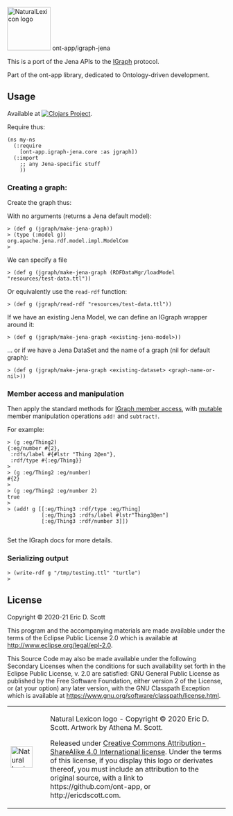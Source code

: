 <img src="http://ericdscott.com/NaturalLexiconLogo.png" alt="NaturalLexicon logo" :width=100 height=100/> ont-app/igraph-jena

This is a port of the Jena APIs to the
[IGraph](https://github.com/ont-app/igraph) protocol.

Part of the ont-app library, dedicated to Ontology-driven development.

## Usage

Available at [![Clojars Project](https://img.shields.io/clojars/v/ont-app/igraph-jena.svg)](https://clojars.org/ont-app/igraph-jena).


Require thus:

```
(ns my-ns
  (:require 
    [ont-app.igraph-jena.core :as jgraph])
  (:import 
    ;; any Jena-specific stuff
    ))
```
    
### Creating a graph:

Create the graph thus:

With no arguments (returns a Jena default model):

```
> (def g (jgraph/make-jena-graph))
> (type (:model g))
org.apache.jena.rdf.model.impl.ModelCom
> 
```

We can specify a file
```
> (def g (jgraph/make-jena-graph (RDFDataMgr/loadModel "resources/test-data.ttl"))
```
Or equivalently use the `read-rdf` function:

```
> (def g (jgraph/read-rdf "resources/test-data.ttl"))

```

If we have an existing Jena Model, we can define an IGgraph wrapper around it:
```
> (def g (jgraph/make-jena-graph <existing-jena-model>))
```

... or if we have a Jena DataSet and the name of a graph (nil for default graph):

```
> (def g (jgraph/make-jena-graph <existing-dataset> <graph-name-or-nil>))
```
### Member access and manipulation

Then apply the standard methods for [IGraph member
access](https://github.com/ont-app/igraph#h2-igraph-protocol), with
[mutable](https://github.com/ont-app/igraph#IGraphMutable) member
manipulation operations `add!` and `subtract!`.

For example:

```
> (g :eg/Thing2)
{:eg/number #{2},
 :rdfs/label #{#lstr "Thing 2@en"},
 :rdf/type #{:eg/Thing}}
> 
> (g :eg/Thing2 :eg/number)
#{2}
>
> (g :eg/Thing2 :eg/number 2)
true
> 
> (add! g [[:eg/Thing3 :rdf/type :eg/Thing]
           [:eg/Thing3 :rdfs/label #lstr"Thing3@en"]
           [:eg/Thing3 :rdf/number 3]])
            
```

Set the IGraph docs for more details.

### Serializing output

```
> (write-rdf g "/tmp/testing.ttl" "turtle")
> 
```

## License

Copyright © 2020-21 Eric D. Scott

This program and the accompanying materials are made available under the
terms of the Eclipse Public License 2.0 which is available at
http://www.eclipse.org/legal/epl-2.0.

This Source Code may also be made available under the following Secondary
Licenses when the conditions for such availability set forth in the Eclipse
Public License, v. 2.0 are satisfied: GNU General Public License as published by
the Free Software Foundation, either version 2 of the License, or (at your
option) any later version, with the GNU Classpath Exception which is available
at https://www.gnu.org/software/classpath/license.html.

<table>
<tr>
<td width=75>
<img src="http://ericdscott.com/NaturalLexiconLogo.png" alt="Natural Lexicon logo" :width=50 height=50/> </td>
<td>
<p>Natural Lexicon logo - Copyright © 2020 Eric D. Scott. Artwork by Athena M. Scott.</p>
<p>Released under <a href="https://creativecommons.org/licenses/by-sa/4.0/">Creative Commons Attribution-ShareAlike 4.0 International license</a>. Under the terms of this license, if you display this logo or derivates thereof, you must include an attribution to the original source, with a link to https://github.com/ont-app, or  http://ericdscott.com. </p> 
</td>
</tr>
<table>
